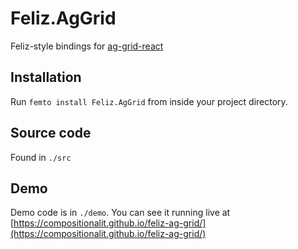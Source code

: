 # Feliz.AgGrid

Feliz-style bindings for [ag-grid-react](https://www.npmjs.com/package/ag-grid-react)

## Installation 

Run `femto install Feliz.AgGrid` from inside your project directory.

## Source code

Found in `./src`

## Demo

Demo code is in `./demo`. You can see it running live at [https://compositionalit.github.io/feliz-ag-grid/](https://compositionalit.github.io/feliz-ag-grid/)
